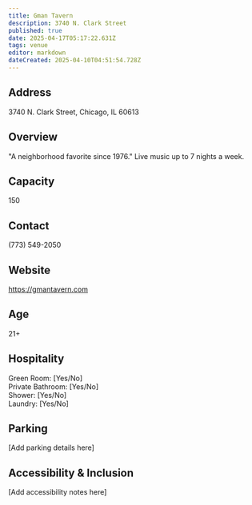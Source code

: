 ```yaml
---
title: Gman Tavern
description: 3740 N. Clark Street
published: true
date: 2025-04-17T05:17:22.631Z
tags: venue
editor: markdown
dateCreated: 2025-04-10T04:51:54.728Z
---
```


## Address

3740 N. Clark Street, Chicago, IL 60613

## Overview

"A neighborhood favorite since 1976." Live music up to 7 nights a week.

## Capacity

150

## Contact

(773) 549-2050

## Website

https://gmantavern.com

## Age

21+

## Hospitality

Green Room: [Yes/No]  
Private Bathroom: [Yes/No]  
Shower: [Yes/No]  
Laundry: [Yes/No]

## Parking

[Add parking details here]

## Accessibility & Inclusion

[Add accessibility notes here]
